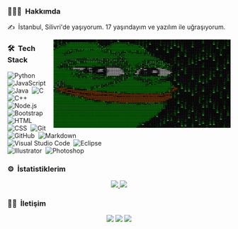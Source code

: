### 👨🏻‍💻 &nbsp;Hakkımda

✍️ &nbsp;İstanbul, Silivri'de yaşıyorum. 17 yaşındayım ve yazılım ile uğraşıyorum.

<img src="pepe.gif" align="right" width="400px" height="200px"/>

### 🛠 &nbsp;Tech Stack

![Python](https://img.shields.io/badge/-Python-05122A?style=flat&logo=python)&nbsp;
![JavaScript](https://img.shields.io/badge/-JavaScript-05122A?style=flat&logo=javascript)&nbsp;
![Java](https://img.shields.io/badge/-Java-05122A?style=flat&logo=Java&logoColor=FFA518)&nbsp;
![C](https://img.shields.io/badge/-C-05122A?style=flat&logo=C&logoColor=A8B9CC)&nbsp;
![C++](https://img.shields.io/badge/-C++-05122A?style=flat&logo=C%2B%2B&logoColor=00599C)&nbsp;
![Node.js](https://img.shields.io/badge/-Node.js-05122A?style=flat&logo=node.js)&nbsp;
![Bootstrap](https://img.shields.io/badge/-Bootstrap-05122A?style=flat&logo=bootstrap&logoColor=563D7C)\
![HTML](https://img.shields.io/badge/-HTML-05122A?style=flat&logo=HTML5)&nbsp;
![CSS](https://img.shields.io/badge/-CSS-05122A?style=flat&logo=CSS3&logoColor=1572B6)&nbsp;
![Git](https://img.shields.io/badge/-Git-05122A?style=flat&logo=git)&nbsp;
![GitHub](https://img.shields.io/badge/-GitHub-05122A?style=flat&logo=github)&nbsp;
![Markdown](https://img.shields.io/badge/-Markdown-05122A?style=flat&logo=markdown)\
![Visual Studio Code](https://img.shields.io/badge/-Visual%20Studio%20Code-05122A?style=flat&logo=visual-studio-code&logoColor=007ACC)&nbsp;
![Eclipse](https://img.shields.io/badge/-Eclipse-05122A?style=flat&logo=eclipse-ide&logoColor=2C2255)\
![Illustrator](https://img.shields.io/badge/-Illustrator-05122A?style=flat&logo=adobe-illustrator)&nbsp;
![Photoshop](https://img.shields.io/badge/-Photoshop-05122A?style=flat&logo=adobe-photoshop)&nbsp;

### ⚙️ &nbsp;İstatistiklerim

<p align="center">
<a href="https://github.com/thatsquecy">
  <img height="180em" src="https://github-readme-stats-eight-theta.vercel.app/api?username=thatsquecy&show_icons=true&theme=algolia&include_all_commits=true&count_private=true"/>
  <img height="180em" src="https://github-readme-stats-eight-theta.vercel.app/api/top-langs/?username=thatsquecy&layout=compact&langs_count=8&theme=algolia"/>
</a>
</p>

### 🤝🏻 &nbsp;İletişim

<p align="center">
<a href="https://quecy.tk"><img src="https://img.shields.io/badge/-quecy.tk-3423A6?style=flat&logo=Google-Chrome&logoColor=white"/></a>
<a href="mailto:contacttoquecy@gmail.com"><img src="https://img.shields.io/badge/-contacttoquecy@gmail.com-D14836?style=flat&logo=Gmail&logoColor=white"/></a>
<a href="https://instagram.com/ristoquecy"><img src="https://img.shields.io/badge/-@ristoquecy-E4405F?style=flat&logo=Instagram&logoColor=white"/></a>
</p>
